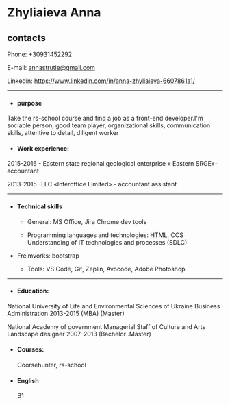 # Zhyliaieva Anna
## contacts

   Phone: +30931452292

   E-mail: annastrutie@gmail.com
   
   Linkedin: https://www.linkedin.com/in/anna-zhyliaieva-6607861a1/

   ---
  * #### purpose
   Take the rs-school course and find a job as a front-end developer.I'm
   sociable person, good team player, organizational skills, communication skills, attentive to detail, diligent worker

* #### Work experience: 

2015-2016 - Eastern state regional geological enterprise « Eastern SRGE»- accountant

2013-2015 -LLC «Interoffice Limited» - accountant assistant

---
* #### Technical skills
  * General: MS Office, Jira Chrome dev tools 

   * Programming languages and technologies: HTML,  CCS
	Understanding of IT technologies and processes (SDLC)
 * Freimvorks: bootstrap

   * Tools: VS Code, Git, Zeplin, Avocode, Adobe Photoshop
 ---
  * #### Education:

National University of Life and Environmental Sciences of Ukraine
Business Administration 2013-2015 (MBA) (Master)

National Academy of government Managerial Staff of Culture and Arts
  Landscape designer 2007-2013 (Bachelor .Master)
* #### Courses:
   Coorsehunter, rs-school
* #### English
    B1